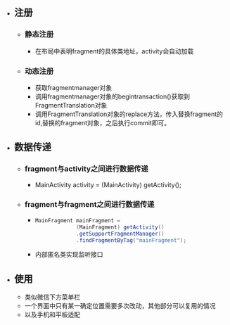 - ## 注册
	- ### 静态注册
		- 在布局中表明fragment的具体类地址，activity会自动加载
	- ### 动态注册
		- 获取fragmentmanager对象
		- 调用fragmentmanager对象的begintransaction()获取到FragmentTranslation对象
		- 调用FragmentTranslation对象的replace方法，传入替换fragment的id,替换的fragment对象，之后执行commit即可。
- ## 数据传递
	- ### fragment与activity之间进行数据传递
		- MainActivity activity = (MainActivity) getActivity();
	- ### fragment与fragment之间进行数据传递
		- ```java
		  MainFragment mainFragment =
		               (MainFragment) getActivity()
		               .getSupportFragmentManager()
		               .findFragmentByTag("mainFragment");
		  ```
		- 内部匿名类实现监听接口
- ## 使用
	- 类似微信下方菜单栏
	- 一个界面中只有某一确定位置需要多次改动，其他部分可以复用的情况
	- 以及手机和平板适配